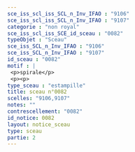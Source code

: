 ```yaml
---
sce_iss_scl_iss_SCL_n_Inv_IFAO : "9106"
sce_iss_scl_iss_SCL_n_Inv_IFAO : "9107"
categorie : "non royal"
sce_iss_scl_iss_SCE_id_sceau : "0082"
typeObjet : "Sceau"
sce_iss_SCL_n_Inv_IFAO : "9106"
sce_iss_SCL_n_Inv_IFAO : "9107"
id_sceau : "0082"
motif : |
 <p>spirale</p>
 <p><p>
type_sceau : "estampille"
title: sceau n°0082
scelles: "9106,9107"
notes: ""
contrescellement: "0082"
id_notice: 0082
layout: notice_sceau
type: sceau
partie: 2
---
```

